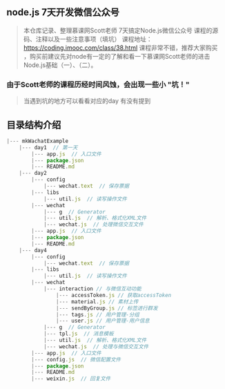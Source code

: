 ## node.js 7天开发微信公众号

> 本仓库记录、整理慕课网Scott老师 7天搞定Node.js微信公众号 课程的源码、注释以及一些注意事项（填坑）
课程地址： https://coding.imooc.com/class/38.html  课程非常不错，推荐大家购买 ，购买前建议先对node有一定的了解和看一下慕课网Scott老师的进击Node.js基础（一）、（二）。

### 由于Scott老师的课程历经时间风蚀，会出现一些小 "坑！"

> 当遇到坑的地方可以看看对应的day 有没有提到

## 目录结构介绍

```js
|--- mkWachatExample
    |--- day1  // 第一天
        |--- app.js  // 入口文件
        |--- package.json
        |--- README.md
    |--- day2
        |--- config
            |--- wechat.text  // 保存票据
        |--- libs
            |--- util.js  // 读写操作文件
        |--- wechat
            |--- g  // Generator
            |--- util.js  // 解析、格式化XML文件
            |--- wechat.js  // 处理微信交互文件
        |--- app.js  // 入口文件
        |--- package.json
        |--- README.md
    |--- day4
        |--- config
            |--- wechat.text  // 保存票据
        |--- libs
            |--- util.js  // 读写操作文件
        |--- wechat
            |--- interaction // 与微信互动功能
                |--- accessToken.js // 获取accessToken
                |--- material.js // 素材上传
                |--- sendByGroup.js // 标签进行群发
                |--- tags.js // 用户管理-分组
                |--- user.js // 用户管理-用户信息
            |--- g  // Generator
            |--- tpl.js  // 消息模板
            |--- util.js  // 解析、格式化XML文件
            |--- wechat.js  // 处理与微信交互文件
        |--- app.js  // 入口文件
        |--- config.js  // 微信配置文件
        |--- package.json
        |--- README.md
        |--- weixin.js  // 回复文件
```
